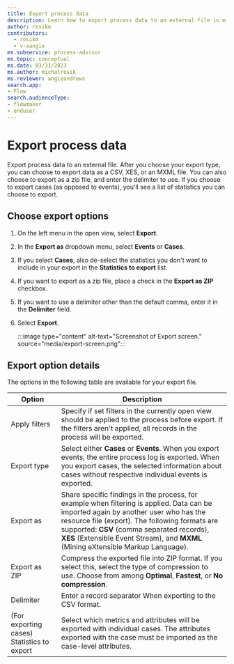 ```yaml
---
title: Export process data
description: Learn how to export process data to an external file in minit.
author: rosikm
contributors:
  - rosikm
  - v-aangie
ms.subservice: process-advisor
ms.topic: conceptual
ms.date: 03/31/2023
ms.author: michalrosik
ms.reviewer: angieandrews
search.app:
- Flow
search.audienceType:
- flowmaker
- enduser
---
```


# Export process data

Export process data to an external file. After you choose your export type, you can choose to export data as a CSV, XES, or an MXML file. You can also choose to export as a zip file, and enter the delimiter to use. If you choose to export cases (as opposed to events), you'll see a list of statistics you can choose to export.

## Choose export options

1. On the left menu in the open view, select **Export**.

1. In the **Export as** dropdown menu, select **Events** or **Cases**.

1. If you select **Cases**, also de-select the statistics you don't want to include in your export in the **Statistics to export** list.

1. If you want to export as a zip file, place a check in the **Export as ZIP** checkbox.

1. If you want to use a delimiter other than the default comma, enter it in the **Delimiter** field.

1. Select **Export**. 

    :::image type="content" alt-text="Screenshot of Export screen." source="media/export-screen.png":::

## Export option details

The options in the following table are available for your export file.

| Option             | Description      |
|--------------------|------------------|
| Apply filters      | Specify if set filters in the currently open view should be applied to the process before export. If the filters aren't applied, all records in the process will be   exported.    |
| Export type        | Select either **Cases** or **Events**. When you export events, the entire process log is exported. When you export cases, the selected information about cases without respective individual   events is exported.   |
| Export as          | Share specific findings in the process, for example when filtering is   applied. Data can be imported again by another user who has the resource file  (export). The following formats are supported: **CSV** (comma separated records), **XES** (Extensible Event Stream), and **MXML** (Mining eXtensible Markup Language). |
| Export as ZIP    | Compress the exported file into ZIP format. If you select this, select the type of compression  to use. Choose from among **Optimal**, **Fastest**, or **No compression**.     |
| Delimiter          | Enter a record separator When exporting to the CSV format.     |
| (For exporting cases) Statistics to export | Select which metrics and attributes will be exported with individual cases. The attributes exported with the case must be imported as the case-level attributes.      |

